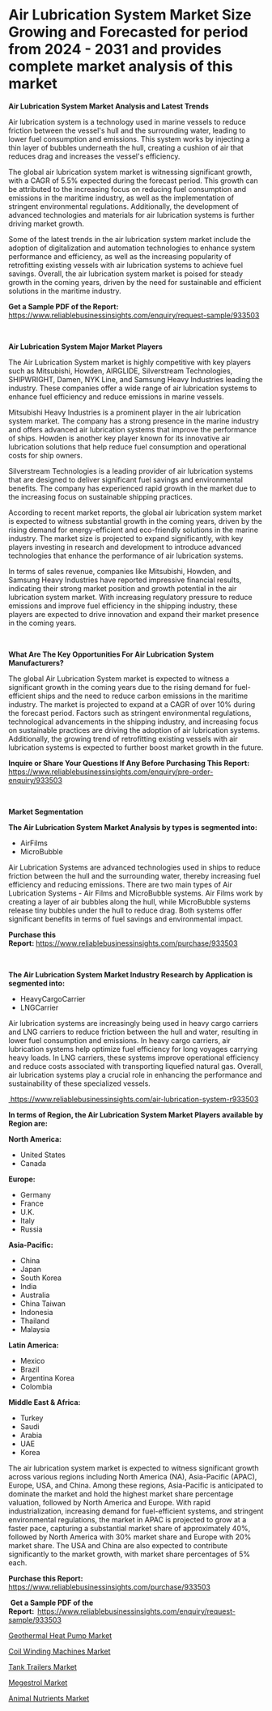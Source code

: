 <p><h1>Air Lubrication System Market Size Growing and Forecasted for period from 2024 - 2031 and provides complete market analysis of this market</h1></p><p><strong>Air Lubrication System Market Analysis and Latest Trends</strong></p>
<p><p>Air lubrication system is a technology used in marine vessels to reduce friction between the vessel's hull and the surrounding water, leading to lower fuel consumption and emissions. This system works by injecting a thin layer of bubbles underneath the hull, creating a cushion of air that reduces drag and increases the vessel's efficiency.</p><p>The global air lubrication system market is witnessing significant growth, with a CAGR of 5.5% expected during the forecast period. This growth can be attributed to the increasing focus on reducing fuel consumption and emissions in the maritime industry, as well as the implementation of stringent environmental regulations. Additionally, the development of advanced technologies and materials for air lubrication systems is further driving market growth.</p><p>Some of the latest trends in the air lubrication system market include the adoption of digitalization and automation technologies to enhance system performance and efficiency, as well as the increasing popularity of retrofitting existing vessels with air lubrication systems to achieve fuel savings. Overall, the air lubrication system market is poised for steady growth in the coming years, driven by the need for sustainable and efficient solutions in the maritime industry.</p></p>
<p><strong>Get a Sample PDF of the Report:&nbsp;</strong> <a href="https://www.reliablebusinessinsights.com/enquiry/request-sample/933503">https://www.reliablebusinessinsights.com/enquiry/request-sample/933503</a></p>
<p>&nbsp;</p>
<p><strong>Air Lubrication System Major Market Players</strong></p>
<p><p>The Air Lubrication System market is highly competitive with key players such as Mitsubishi, Howden, AIRGLIDE, Silverstream Technologies, SHIPWRIGHT, Damen, NYK Line, and Samsung Heavy Industries leading the industry. These companies offer a wide range of air lubrication systems to enhance fuel efficiency and reduce emissions in marine vessels.</p><p>Mitsubishi Heavy Industries is a prominent player in the air lubrication system market. The company has a strong presence in the marine industry and offers advanced air lubrication systems that improve the performance of ships. Howden is another key player known for its innovative air lubrication solutions that help reduce fuel consumption and operational costs for ship owners.</p><p>Silverstream Technologies is a leading provider of air lubrication systems that are designed to deliver significant fuel savings and environmental benefits. The company has experienced rapid growth in the market due to the increasing focus on sustainable shipping practices.</p><p>According to recent market reports, the global air lubrication system market is expected to witness substantial growth in the coming years, driven by the rising demand for energy-efficient and eco-friendly solutions in the marine industry. The market size is projected to expand significantly, with key players investing in research and development to introduce advanced technologies that enhance the performance of air lubrication systems.</p><p>In terms of sales revenue, companies like Mitsubishi, Howden, and Samsung Heavy Industries have reported impressive financial results, indicating their strong market position and growth potential in the air lubrication system market. With increasing regulatory pressure to reduce emissions and improve fuel efficiency in the shipping industry, these players are expected to drive innovation and expand their market presence in the coming years.</p></p>
<p>&nbsp;</p>
<p><strong>What Are The Key Opportunities For Air Lubrication System Manufacturers?</strong></p>
<p><p>The global Air Lubrication System market is expected to witness a significant growth in the coming years due to the rising demand for fuel-efficient ships and the need to reduce carbon emissions in the maritime industry. The market is projected to expand at a CAGR of over 10% during the forecast period. Factors such as stringent environmental regulations, technological advancements in the shipping industry, and increasing focus on sustainable practices are driving the adoption of air lubrication systems. Additionally, the growing trend of retrofitting existing vessels with air lubrication systems is expected to further boost market growth in the future.</p></p>
<p><strong>Inquire or Share Your Questions If Any Before Purchasing This Report:</strong> <a href="https://www.reliablebusinessinsights.com/enquiry/pre-order-enquiry/933503">https://www.reliablebusinessinsights.com/enquiry/pre-order-enquiry/933503</a></p>
<p>&nbsp;</p>
<p><strong>Market Segmentation</strong></p>
<p><strong>The Air Lubrication System Market Analysis by types is segmented into:</strong></p>
<p><ul><li>AirFilms</li><li>MicroBubble</li></ul></p>
<p><p>Air Lubrication Systems are advanced technologies used in ships to reduce friction between the hull and the surrounding water, thereby increasing fuel efficiency and reducing emissions. There are two main types of Air Lubrication Systems - Air Films and MicroBubble systems. Air Films work by creating a layer of air bubbles along the hull, while MicroBubble systems release tiny bubbles under the hull to reduce drag. Both systems offer significant benefits in terms of fuel savings and environmental impact.</p></p>
<p><strong>Purchase this Report:&nbsp;</strong><a href="https://www.reliablebusinessinsights.com/purchase/933503">https://www.reliablebusinessinsights.com/purchase/933503</a></p>
<p>&nbsp;</p>
<p><strong>The Air Lubrication System Market Industry Research by Application is segmented into:</strong></p>
<p><ul><li>HeavyCargoCarrier</li><li>LNGCarrier</li></ul></p>
<p><p>Air lubrication systems are increasingly being used in heavy cargo carriers and LNG carriers to reduce friction between the hull and water, resulting in lower fuel consumption and emissions. In heavy cargo carriers, air lubrication systems help optimize fuel efficiency for long voyages carrying heavy loads. In LNG carriers, these systems improve operational efficiency and reduce costs associated with transporting liquefied natural gas. Overall, air lubrication systems play a crucial role in enhancing the performance and sustainability of these specialized vessels.</p></p>
<p><a href="https://www.reliablebusinessinsights.com/air-lubrication-system-r933503">&nbsp;https://www.reliablebusinessinsights.com/air-lubrication-system-r933503</a></p>
<p><strong>In terms of Region, the Air Lubrication System Market Players available by Region are:</strong></p>
<p>
    <p> <strong> North America: </strong>
        <ul>
            <li>United States</li>
            <li>Canada</li>
        </ul>
        </p> 
    <p> <strong> Europe: </strong>
        <ul>
            <li>Germany</li>
            <li>France</li>
            <li>U.K.</li>
            <li>Italy</li>
            <li>Russia</li>
        </ul>
        </p> 
    <p> <strong> Asia-Pacific: </strong>
        <ul>
            <li>China</li>
            <li>Japan</li>
            <li>South Korea</li>
            <li>India</li>
            <li>Australia</li>
            <li>China Taiwan</li>
            <li>Indonesia</li>
            <li>Thailand</li>
            <li>Malaysia</li>
        </ul>
        </p> 
    <p> <strong> Latin America: </strong>
        <ul>
            <li>Mexico</li>
            <li>Brazil</li>
            <li>Argentina Korea</li>
            <li>Colombia</li>
        </ul>
        </p> 
    <p> <strong> Middle East & Africa: </strong>
        <ul>
            <li>Turkey</li>
            <li>Saudi</li>
            <li>Arabia</li>
            <li>UAE</li>
            <li>Korea</li>
        </ul>
    </p>
    </p>
<p><p>The air lubrication system market is expected to witness significant growth across various regions including North America (NA), Asia-Pacific (APAC), Europe, USA, and China. Among these regions, Asia-Pacific is anticipated to dominate the market and hold the highest market share percentage valuation, followed by North America and Europe. With rapid industrialization, increasing demand for fuel-efficient systems, and stringent environmental regulations, the market in APAC is projected to grow at a faster pace, capturing a substantial market share of approximately 40%, followed by North America with 30% market share and Europe with 20% market share. The USA and China are also expected to contribute significantly to the market growth, with market share percentages of 5% each.</p></p>
<p><strong>Purchase this Report: </strong><a href="https://www.reliablebusinessinsights.com/purchase/933503">https://www.reliablebusinessinsights.com/purchase/933503</a></p>
<p>&nbsp;<strong>Get a Sample PDF of the Report:&nbsp;&nbsp;</strong><a href="https://www.reliablebusinessinsights.com/enquiry/request-sample/933503">https://www.reliablebusinessinsights.com/enquiry/request-sample/933503</a></p>
<p><strong></strong></p>
<p><p><a href="https://medium.com/@holtman5974/emerging-trends-in-geothermal-heat-pump-market-global-outlook-and-future-prospects-from-2024-48cf3acabfe9">Geothermal Heat Pump Market</a></p><p><a href="https://medium.com/@amandaexton567/coil-winding-machines-market-research-report-market-forecast-and-growth-prospects-with-a-steady-3d4aeaf39396">Coil Winding Machines Market</a></p><p><a href="https://medium.com/@alyciaebert/tank-trailers-market-size-is-growing-at-cagr-of-5-7-c060a8a162eb">Tank Trailers Market</a></p><p><a href="https://github.com/ksleyeze/Market-Research-Report-List-1/blob/main/megestrol-market.md">Megestrol Market</a></p><p><a href="https://github.com/dylanObrien626/Market-Research-Report-List-1/blob/main/animal-nutrients-market.md">Animal Nutrients Market</a></p></p>